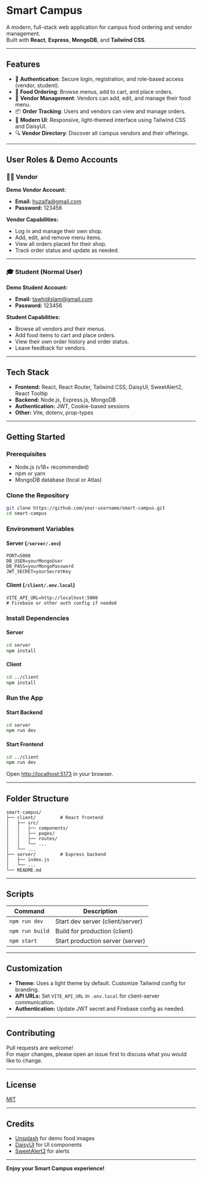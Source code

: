 # Smart Campus

A modern, full-stack web application for campus food ordering and vendor management.  
Built with **React**, **Express**, **MongoDB**, and **Tailwind CSS**.

---

## Features

- 🔐 **Authentication**: Secure login, registration, and role-based access (vendor, student).
- 🛒 **Food Ordering**: Browse menus, add to cart, and place orders.
- 🍔 **Vendor Management**: Vendors can add, edit, and manage their food menu.
- 📦 **Order Tracking**: Users and vendors can view and manage orders.
- 🎨 **Modern UI**: Responsive, light-themed interface using Tailwind CSS and DaisyUI.
- 🔍 **Vendor Directory**: Discover all campus vendors and their offerings.

---

## User Roles & Demo Accounts

### 👨‍🍳 Vendor

**Demo Vendor Account:**  
- **Email:** huzaifa@gmail.com  
- **Password:** 123456

**Vendor Capabilities:**
- Log in and manage their own shop.
- Add, edit, and remove menu items.
- View all orders placed for their shop.
- Track order status and update as needed.

---

### 🎓 Student (Normal User)

**Demo Student Account:**  
- **Email:** tawhidislam@gmail.com  
- **Password:** 123456

**Student Capabilities:**
- Browse all vendors and their menus.
- Add food items to cart and place orders.
- View their own order history and order status.
- Leave feedback for vendors.

---

## Tech Stack

- **Frontend:** React, React Router, Tailwind CSS, DaisyUI, SweetAlert2, React Tooltip
- **Backend:** Node.js, Express.js, MongoDB
- **Authentication:** JWT, Cookie-based sessions
- **Other:** Vite, dotenv, prop-types

---

## Getting Started

### Prerequisites

- Node.js (v18+ recommended)
- npm or yarn
- MongoDB database (local or Atlas)

### Clone the Repository

```sh
git clone https://github.com/your-username/smart-campus.git
cd smart-campus
```

### Environment Variables

#### Server (`/server/.env`)

```
PORT=5000
DB_USER=yourMongoUser
DB_PASS=yourMongoPassword
JWT_SECRET=yourSecretKey
```

#### Client (`/client/.env.local`)

```
VITE_API_URL=http://localhost:5000
# Firebase or other auth config if needed
```

### Install Dependencies

#### Server

```sh
cd server
npm install
```

#### Client

```sh
cd ../client
npm install
```

### Run the App

#### Start Backend

```sh
cd server
npm run dev
```

#### Start Frontend

```sh
cd ../client
npm run dev
```

Open [http://localhost:5173](http://localhost:5173) in your browser.

---

## Folder Structure

```
smart-campus/
├── client/         # React frontend
│   ├── src/
│   │   ├── components/
│   │   ├── pages/
│   │   ├── routes/
│   │   └── ...
│   └── ...
├── server/         # Express backend
│   ├── index.js
│   └── ...
└── README.md
```

---

## Scripts

| Command              | Description                        |
|----------------------|------------------------------------|
| `npm run dev`        | Start dev server (client/server)   |
| `npm run build`      | Build for production (client)      |
| `npm start`          | Start production server (server)   |

---

## Customization

- **Theme:** Uses a light theme by default. Customize Tailwind config for branding.
- **API URLs:** Set `VITE_API_URL` in `.env.local` for client-server communication.
- **Authentication:** Update JWT secret and Firebase config as needed.

---

## Contributing

Pull requests are welcome!  
For major changes, please open an issue first to discuss what you would like to change.

---

## License

[MIT](LICENSE)

---

## Credits

- [Unsplash](https://unsplash.com/) for demo food images
- [DaisyUI](https://daisyui.com/) for UI components
- [SweetAlert2](https://sweetalert2.github.io/) for alerts

---

**Enjoy your Smart Campus experience!**